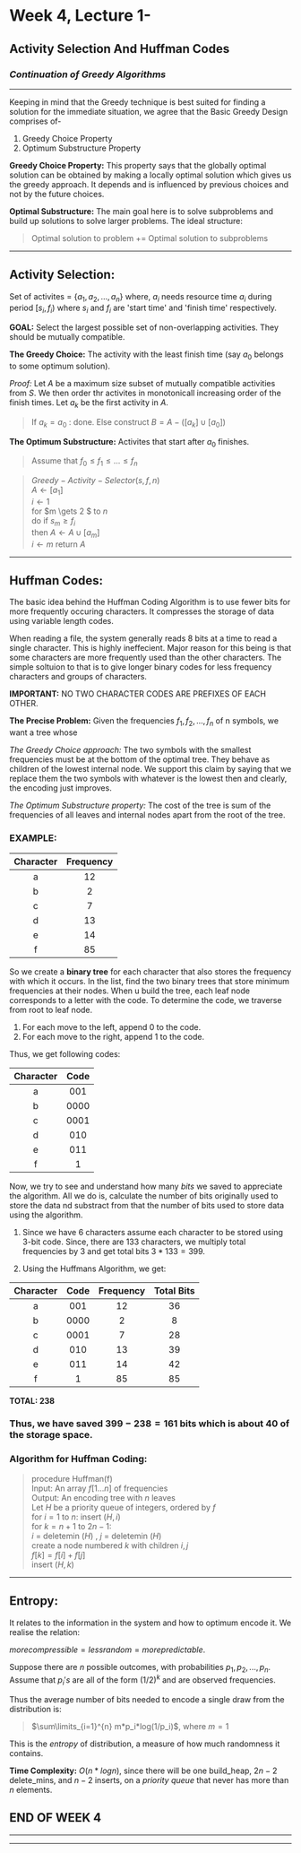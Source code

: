 # **Week 4, Lecture 1-**
## **Activity Selection And Huffman Codes**
### _Continuation of Greedy Algorithms_
----

Keeping in mind that the Greedy technique is best suited for finding a solution for the immediate situation, we agree that the Basic Greedy Design comprises of-
1. Greedy Choice Property
2. Optimum Substructure Property

**Greedy Choice Property:** This property says that the globally optimal solution can be obtained by making a locally optimal solution which gives us the greedy approach. It depends and is influenced by previous choices and not by the future choices. 

**Optimal Substructure:** The main goal here is to solve subproblems and build up solutions to solve larger problems. 
The ideal structure: 
>Optimal solution to problem += Optimal solution to subproblems

-----
## **Activity Selection:**

Set of activites = {$a_1,a_2,...,a_n$} where, $a_i$ needs resource time $a_i$ during period [$s_i,f_i$) where $s_i$ and $f_i$ are 'start time' and 'finish time' respectively. 

**GOAL:** Select the largest possible set of non-overlapping activities. They should be mutually compatible.

**The Greedy Choice:** The activity with the least finish time (say $a_0$ belongs to some optimum solution). 

_Proof:_ Let $A$ be a maximum size subset of mutually compatible activities from $S$. We then order thr activites in monotonicall increasing order of the finish times. Let $a_k$ be the first activity in $A$. 
>If $a_k = a_0$ : done. Else construct $B = A - ([a_k] \cup [a_0])$ 

**The Optimum Substructure:** Activites that start after $a_0$ finishes. 
>Assume that $f_0 \le f_1 \le ... \le f_n$

>$Greedy-Activity-Selector(s,f,n)$\
$A \gets [a_1]$\
$i \gets 1$ <br>
for $m \gets 2 $ to $n$ <br>
    do if $s_m \ge f_i$ <br>
        then $A \gets A \cup [a_m]$ <br>
            $i \gets m$
return $A$

-----
## **Huffman Codes:**

The basic idea behind the Huffman Coding Algorithm is to use fewer bits for more frequently occuring characters. It compresses the storage of data using variable length codes. 

When reading a file, the system generally reads 8 bits at a time to read a single character. This is highly ineffecient. Major reason for this being is that some characters are more frequently used than the other characters. The simple soltuion to that is to give longer binary codes for less frequency characters and groups of characters. 

**IMPORTANT:** NO TWO CHARACTER CODES ARE PREFIXES OF EACH OTHER.

**The Precise Problem:** Given the frequencies $f_1,f_2,...,f_n$ of n symbols, we want a tree whose 

_The Greedy Choice approach:_ The two symbols with the smallest frequencies must be at the bottom of the optimal tree. They behave as children of the lowest internal node. We support this claim by saying that we replace them the two symbols with whatever is the lowest then and clearly, the encoding just improves. 

_The Optimum Substructure property:_ The cost of the tree is sum of the frequencies of all leaves and internal nodes apart from the root of the tree. 

### **EXAMPLE:**

Character  | Frequency
:-------------: | :-------------:
a  | 12
b  | 2
c  | 7
d  | 13
e  | 14
f  | 85

So we create a **binary tree** for each character that also stores the frequency with which it occurs. In the list, find the two binary trees that store minimum frequencies at their nodes. When u build the tree, each leaf node corresponds to a letter with the code. To determine the code, we traverse from root to leaf node. 

1. For each move to the left, append 0 to the code.
2. For each move to the right, append 1 to the code. 

Thus, we get following codes:

Character  | Code
:-------------: | :-------------:
a  | 001
b  | 0000
c  | 0001
d  | 010
e  | 011
f  | 1

Now, we try to see and understand how many _bits_ we saved to appreciate the algorithm. 
All we do is, calculate the number of bits originally used to store the data nd substract from that the number of bits used to store data using the algorithm. 

1. Since we have 6 characters assume each character to be stored using 3-bit code. Since, there are 133 characters, we multiply total frequencies by 3 and get total bits $3 * 133 = 399$.

2. Using the Huffmans Algorithm, we get:

Character  | Code | Frequency | Total Bits
:-------------: | :-------------: | :-------------: | :-------------:
a  | 001 | 12| 36
b  | 0000 | 2 |8
c  | 0001 | 7|28
d  | 010 |13|39
e  | 011 |14|42
f  | 1 |85|85

**TOTAL: 238** 
### **Thus, we have saved $399-238=161$ bits** which is about $40%$ of the storage space. 

### Algorithm for Huffman Coding: 

>procedure Huffman(f) <br>
Input: An array $f[1...n]$ of frequencies <br>
Output: An encoding tree with $n$ leaves <br>
Let $H$ be a priority queue of integers, ordered by $f$ <br>
for $i = 1$ to $n:$ insert $(H,i)$ <br>
for $k=n+1$ to $2n-1$: <br>
$i$ = deletemin $(H)$ , $j$ = deletemin $(H)$ <br>
create a node numbered $k$ with children $i,j$ <br>
$f[k] = f[i]+f[j]$ <br>
insert $(H,k)$

-----

## **Entropy:**
It relates to the information in the system and how to optimum encode it. We realise the relation:

$more compressible = less random = more predictable$.

Suppose there are $n$ possible outcomes, with probabilities $p_1,p_2,...,p_n$. Assume that $p_i's$ are all of the form $(1/2)^{k}$ and are observed frequencies. 

Thus the average number of bits needed to encode a single draw from the distribution is: 

> $\sum\limits_{i=1}^{n} m*p_i*log(1/p_i)$, where $m = 1$

This is the _entropy_ of distribution, a measure of how much randomness it contains. 

**Time Complexity:** $O(n*logn)$, since there will be one build_heap, $2n-2$ delete_mins, and $n-2$ inserts, on a _priority queue_ that never has more than $n$ elements.

## **END OF WEEK 4**
-----
-----

